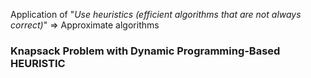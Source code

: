 Application of "*Use heuristics (efficient algorithms that are not always correct)*"   => Approximate algorithms

### Knapsack Problem with Dynamic Programming-Based HEURISTIC


